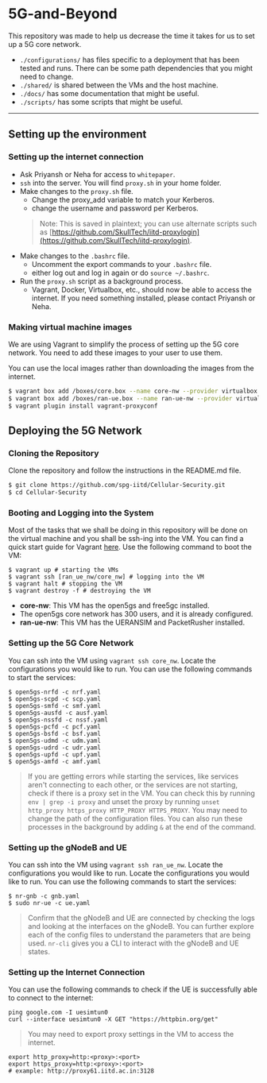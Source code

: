 # 5G-and-Beyond

This repository was made to help us decrease the time it takes for us to set up a 5G core network. 
- `./configurations/` has files specific to a deployment that has been tested and runs. There can be some path dependencies that you might need to change. 
- `./shared/` is shared between the VMs and the host machine.
- `./docs/` has some documentation that might be useful.
- `./scripts/` has some scripts that might be useful.
---

## Setting up the environment
### Setting up the internet connection
- Ask Priyansh or Neha for access to `whitepaper`.
- `ssh` into the server. You will find `proxy.sh` in your home folder. 
- Make changes to the `proxy.sh` file. 
  - Change the proxy_add variable to match your Kerberos.
  - change the username and password per Kerberos.
  > Note: This is saved in plaintext; you can use alternate scripts such as [https://github.com/SkullTech/iitd-proxylogin](https://github.com/SkullTech/iitd-proxylogin). 
- Make changes to the `.bashrc` file.
  - Uncomment the export commands to your `.bashrc` file.
  - either log out and log in again or do `source ~/.bashrc`.
- Run the `proxy.sh` script as a background process.
  - Vagrant, Docker, Virtualbox, etc., should now be able to access the internet. If you need something installed, please contact Priyansh or Neha.
### Making virtual machine images 
We are using Vagrant to simplify the process of setting up the 5G core network. You need to add these images to your user to use them.

You can use the local images rather than downloading the images from the internet. 

```bash
$ vagrant box add /boxes/core.box --name core-nw --provider virtualbox --force --clean
$ vagrant box add /boxes/ran-ue.box --name ran-ue-nw --provider virtualbox --force --clean
$ vagrant plugin install vagrant-proxyconf
```

## Deploying the 5G Network
### Cloning the Repository
Clone the repository and follow the instructions in the README.md file.
```bash
$ git clone https://github.com/spg-iitd/Cellular-Security.git
$ cd Cellular-Security
```
### Booting and Logging into the System 
Most of the tasks that we shall be doing in this repository will be done on the virtual machine and you shall be ssh-ing into the VM. You can find a quick start guide for Vagrant [here](docs/vagrant_cheatsheet.md). Use the following command to boot the VM:
```shell 
$ vagrant up # starting the VMs
$ vagrant ssh [ran_ue_nw/core_nw] # logging into the VM
$ vagrant halt # stopping the VM
$ vagrant destroy -f # destroying the VM
```
- **core-nw**: This VM has the open5gs and free5gc installed. 
- The open5gs core network has 300 users, and it is already configured. 
- **ran-ue-nw**: This VM has the UERANSIM and PacketRusher installed.
### Setting up the 5G Core Network
You can ssh into the VM using `vagrant ssh core_nw`. Locate the configurations you would like to run. You can use the following commands to start the services:
```shell
$ open5gs-nrfd -c nrf.yaml 
$ open5gs-scpd -c scp.yaml 
$ open5gs-smfd -c smf.yaml 
$ open5gs-ausfd -c ausf.yaml 
$ open5gs-nssfd -c nssf.yaml 
$ open5gs-pcfd -c pcf.yaml 
$ open5gs-bsfd -c bsf.yaml 
$ open5gs-udmd -c udm.yaml 
$ open5gs-udrd -c udr.yaml 
$ open5gs-upfd -c upf.yaml 
$ open5gs-amfd -c amf.yaml 
```
> If you are getting errors while starting the services, like services aren't connecting to each other, or the services are not starting, check if there is a proxy set in the VM. You can check this by running `env | grep -i proxy` and unset the proxy by running `unset http_proxy https_proxy HTTP_PROXY HTTPS_PROXY`.
You may need to change the path of the configuration files. You can also run these processes in the background by adding `&` at the end of the command.
### Setting up the gNodeB and UE
You can ssh into the VM using `vagrant ssh ran_ue_nw`. Locate the configurations you would like to run. Locate the configurations you would like to run. You can use the following commands to start the services:
```shell
$ nr-gnb -c gnb.yaml 
$ sudo nr-ue -c ue.yaml 
```
> Confirm that the gNodeB and UE are connected by checking the logs and looking at the interfaces on the gNodeB. 
> You can further explore each of the config files to understand the parameters that are being used. `nr-cli` gives you a CLI to interact with the gNodeB and UE states. 

### Setting up the Internet Connection
You can use the following commands to check if the UE is successfully able to connect to the internet:
```shell
ping google.com -I uesimtun0
curl --interface uesimtun0 -X GET "https://httpbin.org/get"
```
> You may need to export proxy settings in the VM to access the internet.
```shell
export http_proxy=http:<proxy>:<port>
export https_proxy=http:<proxy>:<port>
# example: http://proxy61.iitd.ac.in:3128
```

